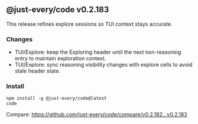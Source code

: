## @just-every/code v0.2.183

This release refines explore sessions so TUI context stays accurate.

### Changes

- TUI/Explore: keep the Exploring header until the next non-reasoning entry to maintain exploration context.
- TUI/Explore: sync reasoning visibility changes with explore cells to avoid stale header state.

### Install

```
npm install -g @just-every/code@latest
code
```

Compare: https://github.com/just-every/code/compare/v0.2.182...v0.2.183
